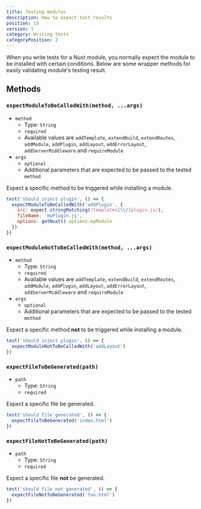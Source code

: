 ```yaml
---
title: Testing modules
description: How to expect test results
position: 13
version: 1
category: Writing tests
categoryPosition: 2
---
```


When you write tests for a Nuxt module, you normally expect the module to be installed with certain conditions. Below are some wrapper methods for easily validating module's testing result.

## Methods

### `expectModuleToBeCalledWith(method, ...args)`

* `method`
  * Type: `String`
  * `required`
  * Available values are `addTemplate`, `extendBuild`, `extendRoutes`, `addModule`, `addPlugin`, `addLayout`, `addErrorLayout`, `addServerMiddleware` and `requireModule`
* `args`
  * `optional`
  * Additional parameters that are expected to be passed to the tested `method`

Expect a specific method to be triggered while installing a module.

```js
test('should inject plugin', () => {
  expectModuleToBeCalledWith('addPlugin', {
    src: expect.stringMatching(/templates[\\/]plugin.js/),
    fileName: 'myPlugin.js',
    options: getNuxt().options.myModule
  })
})
```

### `expectModuleNotToBeCalledWith(method, ...args)`

* `method`
  * Type: `String`
  * `required`
  * Available values are `addTemplate`, `extendBuild`, `extendRoutes`, `addModule`, `addPlugin`, `addLayout`, `addErrorLayout`, `addServerMiddleware` and `requireModule`
* `args`
  * `optional`
  * Additional parameters that are expected to be passed to the tested `method`

Expect a specific method **not** to be triggered while installing a module.

```js
test('should inject plugin', () => {
  expectModuleNotToBeCalledWith('addLayout')
})
```

### `expectFileToBeGenerated(path)`

* `path`
  * Type: `String`
  * `required`

Expect a specific file be generated.

```js
test('should file generated', () => {
  expectFileToBeGenerated('index.html')
})
```

### `expectFileNotToBeGenerated(path)`

* `path`
  * Type: `String`
  * `required`

Expect a specific file **not** be generated.

```js
test('should file not generated', () => {
  expectFileNotToBeGenerated('foo.html')
})
```
